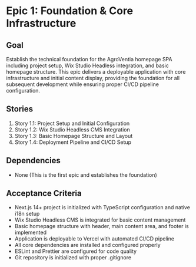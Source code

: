 # Epic 1: Foundation & Core Infrastructure

## Goal
Establish the technical foundation for the AgroVentia homepage SPA including project setup, Wix Studio Headless integration, and basic homepage structure. This epic delivers a deployable application with core infrastructure and initial content display, providing the foundation for all subsequent development while ensuring proper CI/CD pipeline configuration.

## Stories
1. Story 1.1: Project Setup and Initial Configuration
2. Story 1.2: Wix Studio Headless CMS Integration
3. Story 1.3: Basic Homepage Structure and Layout
4. Story 1.4: Deployment Pipeline and CI/CD Setup

## Dependencies
- None (This is the first epic and establishes the foundation)

## Acceptance Criteria
- Next.js 14+ project is initialized with TypeScript configuration and native i18n setup
- Wix Studio Headless CMS is integrated for basic content management
- Basic homepage structure with header, main content area, and footer is implemented
- Application is deployable to Vercel with automated CI/CD pipeline
- All core dependencies are installed and configured properly
- ESLint and Prettier are configured for code quality
- Git repository is initialized with proper .gitignore